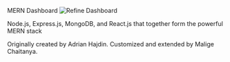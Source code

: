 MERN Dashboard
![Refine Dashboard](https://i.ibb.co/gjKf4yj/Frame-1000002438-1.png)

Node.js, Express.js, MongoDB, and React.js that together form the powerful MERN stack

Originally created by Adrian Hajdin. Customized and extended by Malige Chaitanya.